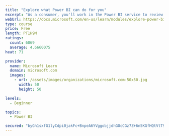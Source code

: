 ```yaml
---
title: "Explore what Power BI can do for you"
excerpt: "As a consumer, you'll work in the Power BI service to review and interact with content that has been shared with you. This module provides the foundational information that you need to work effectively in the Power BI service."
webUrl: https://docs.microsoft.com/en-us/learn/modules/explore-power-bi-service/
type: course
price: Free
length: PT1H9M
ratings:
  count: 6069
  average: 4.6660075
heat: 71

provider:
  name: Microsoft Learn
  domain: microsoft.com
  images:
    - url: /assets/images/organizations/microsoft.com-50x50.jpg
      width: 50
      height: 50

levels:
  - Beginner

topics:
  - Power BI

secured: "byGh1sxfG1lyCdpi0jakFc+BnpeA6YVggobjjdhGOcCGz7Z+6n5KGfHQtVtT9je8Wps7BZifNhaXThuRQ/i/ejSSPg/oo6Tj6aQzGemUgrPpdbNNfPGebVRtLgQW4NsC2ba/Y4PujyyDjTpuBKar9FXAgLO2eBL7iP74b8QnGTaXRkEyewI5YliLTa+5D+098GlMqzWMn+rEppulQkeOzQjrCxQTehtJ7reE4mD1H7GC4CcrmBsRkT09p3bvtJnwzYIAbjHv9FepPcPIJU9eSCIAaDG941bVnGKQK9ZuerJowOTpYKHuPZ14rvcrJLullAuFy/NyBPA9dcDLoLnWUqStYBW5ttiM71wrqmvaeCGgqoqMC2lKiyvdKUhETua2zHztl8xIXDlpFMhqY14/6Q==;IWDM1GbhnEcFOtQ9ImwuwA=="
---
```


